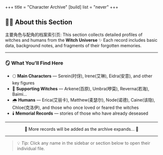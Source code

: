 +++
title = "Character Archive"
[build]
  list = "never"
+++

## 🧙‍♀️ About this Section  
<p style="text-indent:0; margin-left:0;">
主要角色与配角的档案索引页: This section collects detailed profiles of witches and humans from the <b>Witch Universe</b> ✨  
Each record includes basic data, background notes, and fragments of their forgotten memories.
</p>

---

### 🪞 What You’ll Find Here
- 🌕 <b>Main Characters</b> — Serein(时伢), Irene(艾琳), Eidra(安意), and other key figures  
- 🌙 <b>Supporting Witches</b> — Arkene(百原), Umbra(咿莫), Reverna(若海), Baimi…  
- 🌧️ <b>Humans</b> — Erica(艾丽卡), Matthew(麦瑟尔), Node(诺德), Caine(该隐), Chloe(克洛伊), and those who once loved or feared the witches  
- 🕯️ <b>Memorial Records</b> — stories of those who have already deseased

---

<p align="center">
  🩵 More records will be added as the archive expands... 🩵  
</p>

---

> 💡 *Tip:* Click any name in the sidebar or section below to open their individual file.

<script defer src="/js/cursor-stars.js"></script>